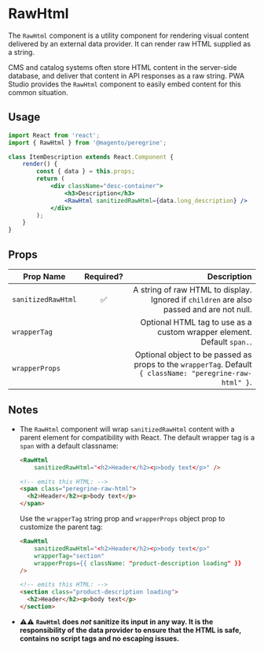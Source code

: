 # RawHtml

The `RawHtml` component is a utility component for rendering visual content
delivered by an external data provider. It can render raw HTML supplied as
a string.

CMS and catalog systems often store HTML content in the server-side database,
and deliver that content in API responses as a raw string. PWA Studio provides
the `RawHtml` component to easily embed content for this common
situation.

## Usage

```jsx
import React from 'react';
import { RawHtml } from '@magento/peregrine';

class ItemDescription extends React.Component {
    render() {
        const { data } = this.props;
        return (
            <div className="desc-container">
                <h3>Description</h3>
                <RawHtml sanitizedRawHtml={data.long_description} />
            </div>
        );
    }
}
```

## Props

| Prop Name          | Required? |                                         Description |
| ------------------ | :-------: | --------------------------------------------------: |
| `sanitizedRawHtml` |    ✅      | A string of raw HTML to display. Ignored if `children` are also passed and are not null.
| `wrapperTag`       |           | Optional HTML tag to use as a custom wrapper element. Default `span.`.
| `wrapperProps`     |           | Optional object to be passed as props to the `wrapperTag`. Default `{ className: "peregrine-raw-html" }`.

## Notes

- The `RawHtml` component will wrap `sanitizedRawHtml` content with a parent
  element for compatibility with React. The default wrapper tag is a `span` with
  a default classname:

  ```html
  <RawHtml
      sanitizedRawHtml="<h2>Header</h2><p>body text</p>" />

  <!-- emits this HTML: -->
  <span class="peregrine-raw-html">
    <h2>Header</h2><p>body text</p>
  </span>
  ```

  Use the `wrapperTag` string prop and `wrapperProps` object prop to customize
  the  parent tag:

  ```html
  <RawHtml
      sanitizedRawHtml="<h2>Header</h2><p>body text</p>"
      wrapperTag="section"
      wrapperProps={{ className: "product-description loading" }}
  />

  <!-- emits this HTML: -->
  <section class="product-description loading">
    <h2>Header</h2><p>body text</p>
  </section>
  ```

- ⚠️⚠️ **`RawHtml` does *not* sanitize its input in any way. It is the
  responsibility of the data provider to ensure that the HTML is safe,
  contains no script tags and no escaping issues.**
